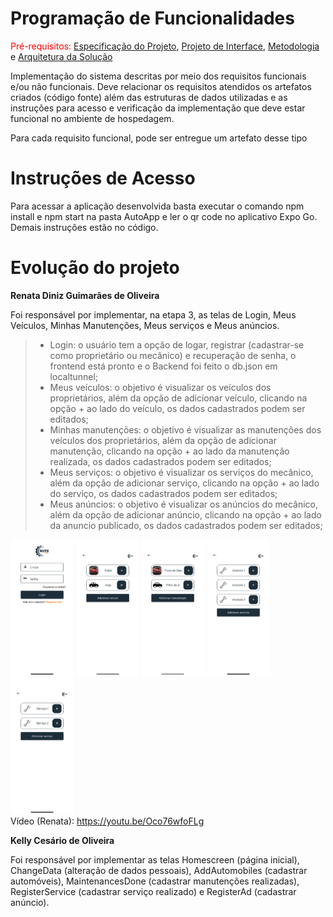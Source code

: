 # Programação de Funcionalidades

<span style="color:red">Pré-requisitos: <a href="https://github.com/ICEI-PUC-Minas-PMV-ADS/AutoApp/blob/0345c562979ead6378dba6dbabd9690c1ba18b69/docs/02-Especifica%C3%A7%C3%A3o%20do%20Projeto.md"> Especificação do Projeto</a></span>, <a href="https://github.com/ICEI-PUC-Minas-PMV-ADS/AutoApp/blob/0345c562979ead6378dba6dbabd9690c1ba18b69/docs/04-Projeto%20de%20Interface.md"> Projeto de Interface</a>, <a href="https://github.com/ICEI-PUC-Minas-PMV-ADS/AutoApp/blob/0345c562979ead6378dba6dbabd9690c1ba18b69/docs/03-Metodologia.md"> Metodologia</a> e  <a href="https://github.com/ICEI-PUC-Minas-PMV-ADS/AutoApp/blob/0345c562979ead6378dba6dbabd9690c1ba18b69/docs/05-Arquitetura%20da%20Solu%C3%A7%C3%A3o.md"> Arquitetura da Solução</a>

Implementação do sistema descritas por meio dos requisitos funcionais e/ou não funcionais. Deve relacionar os requisitos atendidos os artefatos criados (código fonte) além das estruturas de dados utilizadas e as instruções para acesso e verificação da implementação que deve estar funcional no ambiente de hospedagem.

Para cada requisito funcional, pode ser entregue um artefato desse tipo

# Instruções de Acesso

Para acessar a aplicação desenvolvida basta executar o comando npm install e npm start na pasta AutoApp e ler o qr code no aplicativo Expo Go. Demais instruções estão no código.

# Evolução do projeto

**Renata Diniz Guimarães de Oliveira**

Foi responsável por implementar, na etapa 3, as telas de Login, Meus Veículos,  Minhas Manutenções, Meus serviços e Meus anúncios.

> - Login: o usuário tem a opção de logar, registrar (cadastrar-se como proprietário ou mecânico) e recuperação de senha, o frontend está pronto e o Backend foi feito o db.json em localtunnel;
> - Meus veículos: o objetivo é visualizar os veículos dos proprietários, além da opção de adicionar veículo, clicando na opção + ao lado do veículo, os dados cadastrados podem ser editados;
> - Minhas manutenções: o objetivo é visualizar as manutenções dos veículos dos proprietários, além da opção de adicionar manutenção, clicando na opção + ao lado da manutenção realizada, os dados cadastrados podem ser editados;
> - Meus serviços: o objetivo é visualizar os serviços do mecânico, além da opção de adicionar serviço, clicando na opção + ao lado do serviço, os dados cadastrados podem ser editados;
> - Meus anúncios: o objetivo é visualizar os anúncios do mecânico, além da opção de adicionar anúncio, clicando na opção + ao lado da anuncio publicado, os dados cadastrados podem ser editados;

<img src=img/login.png width=20%/> <img src=img/Veiculo.png width=20%/> <img src=img/Manutencao.png width=20%/>
<img src=img/anuncio.png width=20%/> <img src=img/servico.png width=20%/> <br>
Vídeo (Renata): https://youtu.be/Oco76wfoFLg

**Kelly Cesário de Oliveira**

Foi responsável por implementar as telas Homescreen (página inicial), ChangeData (alteração de dados pessoais), AddAutomobiles (cadastrar automóveis), MaintenancesDone (cadastrar manutenções realizadas), RegisterService (cadastrar serviço realizado) e RegisterAd (cadastrar anúncio).

